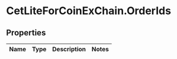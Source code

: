 # CetLiteForCoinExChain.OrderIds

## Properties
Name | Type | Description | Notes
------------ | ------------- | ------------- | -------------
